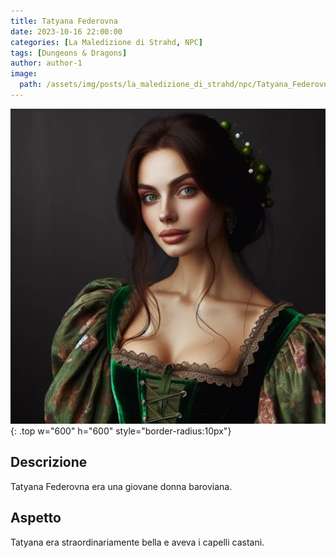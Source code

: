 ```yaml
---
title: Tatyana Federovna
date: 2023-10-16 22:00:00
categories: [La Maledizione di Strahd, NPC]
tags: [Dungeons & Dragons]
author: author-1
image:
  path: /assets/img/posts/la_maledizione_di_strahd/npc/Tatyana_Federovna.webp
---
```


![Desktop View](/assets/img/posts/la_maledizione_di_strahd/npc/Tatyana_Federovna.webp){: .top w="600" h="600" style="border-radius:10px"}

## Descrizione

Tatyana Federovna era una giovane donna baroviana.

## Aspetto
Tatyana era straordinariamente bella e aveva i capelli castani.
